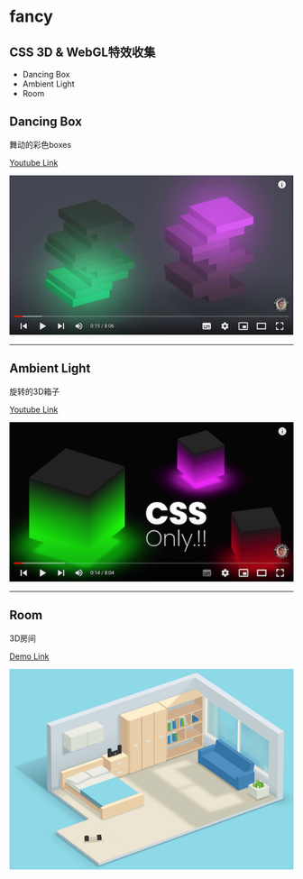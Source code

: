 # fancy
## CSS 3D & WebGL特效收集

- Dancing Box
- Ambient Light
- Room

## Dancing Box
  舞动的彩色boxes

  [Youtube Link](https://www.youtube.com/watch?v=j1Wr-jiodpo)

  ![Alt text](https://github.com/winters-song/fancy/blob/main/ScreenShots/dancing_box.png)
  
---

## Ambient Light
  旋转的3D箱子

  [Youtube Link](https://www.youtube.com/watch?v=nOdDtnHWaDo)

  ![Alt text](https://github.com/winters-song/fancy/blob/main/ScreenShots/ambient_light.png)
  
---

## Room

  3D房间

  [Demo Link](https://www.bysj.cc/)

  ![Alt text](https://github.com/winters-song/fancy/blob/main/ScreenShots/room.png)
  